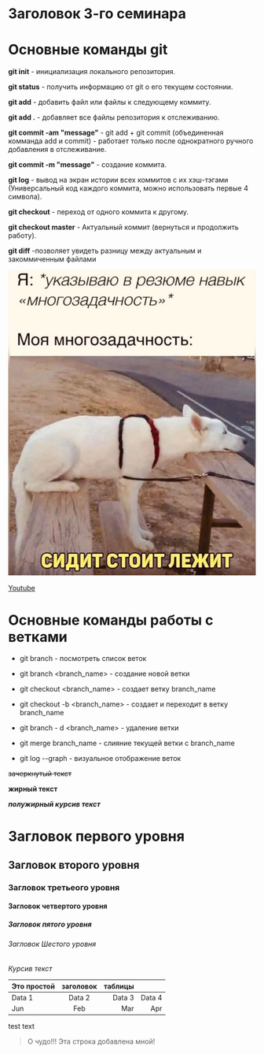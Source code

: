 # Заголовок 3-го семинара

 #  Основные команды git

**git init** - инициализация локального репозитория.

**git status** - получить информацию от git о его текущем состоянии.

**git add** - добавить файл или файлы к следующему коммиту.

**git add .** - добавляет все файлы репозитория к отслеживанию.

**git commit -am "message"** - git add + git commit (объединенная комманда add и commit) - работает только
после однократного ручного добавления в отслеживание.

**git commit -m "message"** - создание коммита.

**git log** - вывод на экран истории всех коммитов с их хэш-тэгами (Универсальный код каждого коммита, можно использовать первые 4 символа).

**git checkout** - переход от одного коммита к другому.

**git checkout master** - Актуальный коммит (вернуться и продолжить работу).

**git diff** -позволяет увидеть разницу между актуальным и закоммиченным файлами

![Картинка](multitask.jpg)

[Youtube](http://www.youtube.com)

# Основные команды работы с ветками

* git branch - посмотреть список веток

* git branch <branch_name> - создание новой ветки

* git checkout <branch_name> - создает ветку branch_name

* git checkout -b <branch_name> - создает и переходит в ветку branch_name

* git branch - d <branch_name> - удаление ветки

* git merge branch_name - слияние текущей ветки с branch_name

* git log --graph - визуальное отображение веток





~~зачеркнутый текст~~

**жирный текст**

***полужирный курсив текст***

# Загловок первого уровня
## Загловок второго уровня
### Загловок третьеого уровня
#### Загловок четвертого уровня
##### Загловок пятого уровня
###### Загловок Шестого уровня

_Курсив текст_

| Это простой | заголовок | таблицы||
|:------------|:---------:|-------:|---------:|
| Data 1 | Data 2| Data 3| Data 4|
| Jun|Feb|Mar|Apr|

test text
> О чудо!!! Эта строка добавлена мной!
